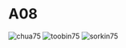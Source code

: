 # A08
![chua75](https://user-images.githubusercontent.com/78096329/112690320-f347db80-8e51-11eb-8bf5-53b338d6fe01.jpg)
![toobin75](https://user-images.githubusercontent.com/78096329/112690763-b9c3a000-8e52-11eb-95c3-e7de556ebf39.jpg)
![sorkin75](https://user-images.githubusercontent.com/78096329/112706933-f22ca380-8e7d-11eb-913a-253503cd6e26.jpg)
